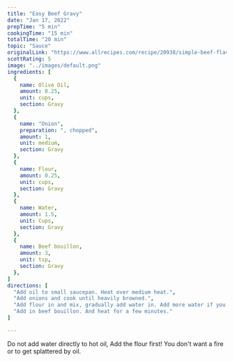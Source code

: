 ```yaml
---
title: "Easy Beef Gravy"
date: "Jan 17, 2022"
prepTime: "5 min" 
cookingTime: "15 min"
totalTime: "20 min"
topic: "Sauce"
originalLink: "https://www.allrecipes.com/recipe/20938/simple-beef-flavored-gravy/"
scottRating: 5
image: "../images/default.png"
ingredients: [
  {
    name: Olive Oil,
    amount: 0.25,
    unit: cups,
    section: Gravy
  },
  {
    name: "Onion",
    preparation: ", chopped",
    amount: 1,
    unit: medium,
    section: Gravy
  },
  {
    name: Flour,
    amount: 0.25,
    unit: cups,
    section: Gravy
  },
  {
    name: Water,
    amount: 1.5,
    unit: Cups,
    section: Gravy
  },
  {
    name: Beef bouillon,
    amount: 3,
    unit: tsp,
    section: Gravy
  },
]
directions: [
  "Add oil to small saucepan. Heat over medium heat.",
  "Add onions and cook until heavily browned.",
  "Add flour in and mix, gradually add water in. Add more water if you don't want it as thick.",
  "Add in beef bouillon. And heat for a few minutes."
]

---
```


Do not add water directly to hot oil, Add the flour first! You don't want a fire or to get splattered by oil.